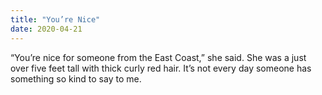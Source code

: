 ```yaml
---
title: "You’re Nice"
date: 2020-04-21
---
```


“You’re nice for someone from the East Coast,” she said. She was a just over five feet tall with thick curly red hair. It’s not every day someone has something so kind to say to me.

